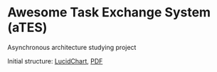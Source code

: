 # Awesome Task Exchange System (aTES)
Asynchronous architecture studying project 

Initial structure: [LucidChart](https://lucid.app/lucidchart/b3919363-cf69-470f-bb46-f2229c9ccd6f/edit?invitationId=inv_2a0bc7d8-ce18-4d59-9da1-10014757ed68), [PDF](https://lucid.app/publicSegments/view/421a9716-0348-4857-9402-c1bf85752616)
